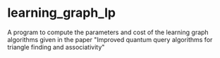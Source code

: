 learning_graph_lp
=================

A program to compute the parameters and cost of the learning graph algorithms given in the paper "Improved quantum query algorithms for triangle finding and associativity"